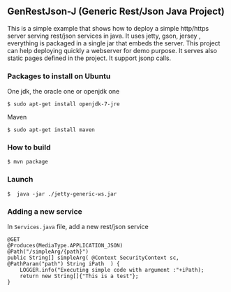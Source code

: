 ## GenRestJson-J (Generic Rest/Json Java Project)

This is a simple example that shows how to deploy a simple http/https server serving rest/json services in java.
It uses jetty, gson, jersey , everything is packaged in a single jar that embeds the server. This project can help
deploying quickly a webserver for demo purpose. It serves also static pages defined in the project. It support jsonp calls.

### Packages to install on Ubuntu

One jdk, the oracle one or openjdk one
```
$ sudo apt-get install openjdk-7-jre
```
Maven
```
$ sudo apt-get install maven
```

### How to build 
```
$ mvn package
```

### Launch
```
$  java -jar ./jetty-generic-ws.jar
```

### Adding a new service
In `Services.java` file, add a new rest/json service
```
@GET
@Produces(MediaType.APPLICATION_JSON)
@Path("/simpleArg/{path}")
public String[] simpleArg( @Context SecurityContext sc, @PathParam("path") String iPath  ) {
	LOGGER.info("Executing simple code with argument :"+iPath);
	return new String[]{"This is a test"};
}
```	
	

